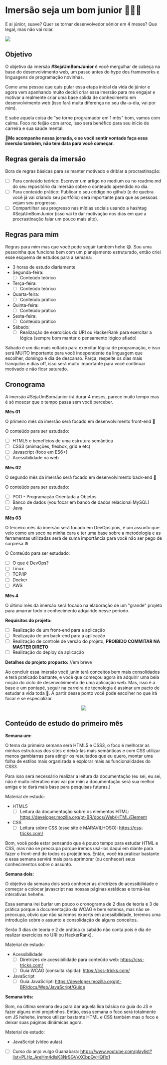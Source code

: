 # Imersão seja um bom junior 🚀👩‍💻
E ai júnior, suave? Quer se tornar desenvolvedor sênior em 4 meses? Que legal, mas não vai rolar.
<div>
 <img src="https://media.giphy.com/media/L95W4wv8nnb9K/giphy.gif">
</div>

## Objetivo
O objetivo da imersão **#SejaUmBomJunior** é você mergulhar de cabeça na base do desenvolvimento web, um passo antes do hype dos frameworks e linguagens de programação novinhas.  

Como uma pessoa que quis pular essa etapa inicial da vida de júnior e agora vem apanhando muito decidi criar essa imersão para me engajar e motivar a realmente criar uma base sólida de conhecimento em desenvolvimento web (isso fará muita diferença no seu dia-a-dia, vai por mim). 

E sabe aquela coisa de "se torne programador em 1 mês" bom, vamos com calma. Foco no feijão com arroz, isso será benéfico para seu inicio de carreira e sua saúde mental. 

🚀**Me acompanhe nessa jornada, e se você sentir vontade faça essa imersão também, não tem data para você começar.**

## Regras gerais da imersão
Bora de regras básicas para se manter motivado e  driblar a procrastinação:

 - [ ] Para conteúdo teórico:
Escrever um artigo no medium ou no readme.md do seu repositório da imersão sobre o conteúdo aprendido no dia.
 - [ ] Para conteúdo prático:
 Publicar o seu código no github (e de quebra você já vai criando seu portfólio) será importante para que as pessoas vejam seu progresso. 
 - [ ] Compartilhar seu progresso nas mídias sociais usando a hashtag #SejaUmBomJunior (isso vai te dar motivação nos dias em que a procrastinação falar um pouco mais alto).
 
## Regras para mim
Regras para mim mas que você pode seguir também hehe 😅.
Sou uma pessoinha que funciona bem com um planejamento estruturado, então criei esse esquema de estudos para a semana:
 - 3 horas de estudo diariamente
 - Segunda-feira: 
   - [ ] Conteúdo teórico
 - Terça-feira:
   - [ ] Conteúdo teórico
 - Quarta-feira:
   - [ ] Conteúdo prático
 - Quinta-feira:
   - [ ] Conteúdo prático
 - Sexta-feira:
   - [ ] Conteúdo prático
 - Sábado:
   - [ ] Realização de exercícios do URI ou HackerRank para exercitar a lógica (sempre bom manter o pensamento lógico afiado)

Sábado é um dia mais voltado para exercitar lógica de programação, e isso será MUITO importante para você independente da linguagem que escolher, domingo é dia de descanso. Parça, respeite os dias mais tranquilos e dias off, isso será muito importante para você continuar motivado e não ficar saturado. 
## Cronograma
A imersão #SejaUmBomJunior irá durar 4 meses, parece muito tempo mas é só moscar que o tempo passa sem você perceber. 

**Mês 01**

O primeiro mês da imersão será focado em desenvolvimento front-end 💖

O conteúdo para ser estudado:

 - [ ] HTML5 e benefícios de uma estrutura semântica
 - [ ] CSS3 (animações, flexbox, grid e etc)
 - [ ] Javascript (foco em ES6+)
 - [ ] Acessibilidade na web

**Mês 02**

O segundo mês da imersão será focado em desenvolvimento back-end 😤

O conteúdo para ser estudado:

 - [ ] POO - Programação Orientada a Objetos
 - [ ] Banco de dados (vou focar em banco de dados relacional MySQL)
 - [ ] Java

**Mês 03**

O terceiro mês da imersão será focado em DevOps pois, é um assunto que veio como um soco na minha cara e ter uma base sobre a metodologia e as ferramentas utilizadas será de suma importância para você não ser pego de surpresa ⚙️

O Conteúdo para ser estudado:

 - [ ] O que é DevOps?
 - [ ] Linux 
 - [ ] TCP/IP
 - [ ] Docker
 - [ ] AWS

**Mês 4**

O último mês da imersão será focado na elaboração de um "grande" projeto para amarrar todo o conhecimento adquirido nesse período. 

**Requisitos do projeto:**
 - [ ] Realização de um front-end para a aplicação
 - [ ] Realização de um back-end para a aplicação
 - [ ] Realização de controle de versão do projeto, **PROIBIDO COMMITAR NA MASTER DIRETO**
 - [ ] Realização do deploy da aplicação

**Detalhes do projeto proposto:**
//em breve 

Ao concluir essa imersão você junin terá conceitos bem mais consolidados e terá praticado bastante, e você que começou agora irá adquirir uma bela noção do ciclo de desenvolvimento de uma aplicação web. Mas, isso é a base e um pontapé, seguir na carreira de tecnologia é assinar um pacto de estudar a vida toda 👿.
A partir desse ponto você pode escolher no que irá focar e se especializar.
<div align="center">
<img src="https://media.giphy.com/media/fAnzw6YK33jMwzp5wp/giphy.gif">
</div>


## Conteúdo de estudo do primeiro mês

**Semana um:**

O tema da primeira semana será HTML5 e CSS3, o foco é melhorar as minhas estruturas dos sites e deixá-las mais semânticas e com CSS utilizar menos gambiarras para atingir os resultados que eu quero, montar uma folha de estilos mais organizada e explorar mais as funcionalidades do CSS3.

Para isso será necessário realizar a leitura da documentação (eu sei, eu sei, não é muito interativo mas vai por mim a documentação será sua melhor amiga e te dará mais base para pesquisas futuras.)

Material de estudo:
 - HTML5
   - [ ] Leitura da documentação sobre os elementos HTML: https://developer.mozilla.org/pt-BR/docs/Web/HTML/Element
 - CSS
   - [ ] Leitura sobre CSS (esse site é MARAVILHOSO):
   https://css-tricks.com/

Bom, você pode estar pensando que é pouco tempo para estudar HTML e CSS, mas não se preocupa porque iremos usá-los daqui em diante para fazer o front-end de todos os projetinhos. Então, você irá praticar bastante e essa semana servirá mais para aprimorar (ou conhecer) seus conhecimentos sobre o assunto.

**Semana dois:**

O objetivo da semana dois será conhecer as diretrizes de acessibilidade e começar a colocar javascript nas nossas páginas estáticas e torná-las interativas hehehe. 

Essa semana irei burlar um pouco o cronograma de 2 dias de teoria e 3 de prática porque a documentação da WCAG é bem extensa, mas não se preocupa, obvio que não sairemos experts em acessibilidade, teremos uma introdução sobre o assunto e consolidação de alguns conceitos.

Serão 3 dias de teoria  e 2 de prática (o sabádo não conta pois é dia de realizar exercícios no URI ou HackerRank).

Material de estudo:

 - Acessibilidade
   - [ ] Diretrizes de acessibilidade para conteúdo web: 
   https://css-tricks.com/
   - [ ] Guia WCAG (consulta rápida):
 https://css-tricks.com/
 - JavaScript
   - [ ] Guia JavaScript:
  https://developer.mozilla.org/pt-BR/docs/Web/JavaScript/Guide

**Semana três:**

Bom, na última semana deu para dar aquela lida básica no guia do JS e fazer alguns mini projetinhos. Então, essa semana o foco será totalmente em JS hehehe, iremos utilizar bastante HTML e CSS também mas o foco e deixar suas páginas dinâmicas agora. 

Material de estudo:

 - JavaScript (vídeo aulas)
 - [ ] Curso do anjo vulgo Guanabara: 
   https://www.youtube.com/playlist?list=PLHz_AreHm4dlsK3Nr9GVvXCbpQyHQl1o1


